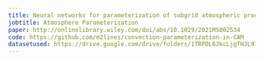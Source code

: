 ```yaml
---
title: Neural networks for parameterization of subgrid atmospheric processes
jobtitle: Atmosphere Parameterization
paper: http://onlinelibrary.wiley.com/doi/abs/10.1029/2021MS002534
code: https://github.com/m2lines/convection-parameterization-in-CAM
datasetused: https://drive.google.com/drive/folders/1TRPDL6JkcLjgTHJL9Ib_Z4XuPyvNVIyY
---
```

